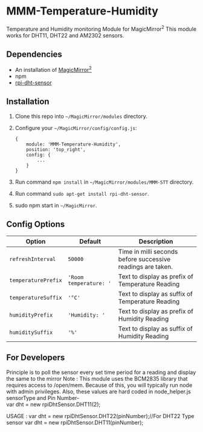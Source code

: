 # MMM-Temperature-Humidity
Temperature and Humidity monitoring Module for MagicMirror<sup>2</sup>
This module works for DHT11, DHT22 and AM2302 sensors.

## Dependencies
  * An installation of [MagicMirror<sup>2</sup>](https://github.com/MichMich/MagicMirror)
  * npm
  * [rpi-dht-sensor](https://www.npmjs.com/package/rpi-dht-sensor)

## Installation
 1. Clone this repo into `~/MagicMirror/modules` directory.
 2. Configure your `~/MagicMirror/config/config.js`:

    ```
    {
        module: 'MMM-Temperature-Humidity',
        position: 'top_right',
        config: {
            ...
        }
    }
    ```
 3. Run command `npm install` in `~/MagicMirror/modules/MMM-STT` directory.
 4. Run command `sudo apt-get install rpi-dht-sensor`.
 5. sudo npm start in `~/MagicMirror`.

## Config Options
| **Option** | **Default** | **Description** |
| --- | --- | --- |
| `refreshInterval` | `50000` | Time in milli seconds before successive readings are taken. |
| `temperaturePrefix` | `'Room temperature: '` | Text to display as prefix of Temperature Reading |
| `temperatureSuffix` | `'°C'` | Text to display as suffix of Temperature Reading |
| `humidityPrefix` | `'Humidity: '` | Text to display as prefix of Humidity Reading |
| `humiditySuffix` | `'%'` | Text to display as suffix of Humidity Reading |

## For Developers
Principle is to poll the sensor every set time period for a reading and display the same to the mirror
Note :  This module uses the BCM2835 library that requires access to /open/mem. Because of this, you will typically run node with admin privileges.
Also, these values are hard coded in node_helper.js
sensorType and Pin Number-  
var dht = new rpiDhtSensor.DHT11(2);

USAGE :
var dht = new rpiDhtSensor.DHT22(pinNumber);//For DHT22 Type sensor
var dht = new rpiDhtSensor.DHT11(pinNumber);
